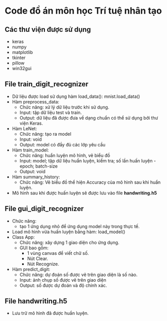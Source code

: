 # Code đồ án môn học Trí tuệ nhân tạo

## Các thư viện được sử dụng

- keras
- numpy
- matplotlib
- tkinter
- pillow
- win32gui

## File train_digit_recognizer
- Dữ liệu được load sử dụng hàm load_data(): mnist.load_data()
- Hàm preprocess_data:
    - Chức năng: xử lý dữ liệu trước khi sử dụng.
    - Input: tập dữ liệu test và train.
    - Output: dữ liệu đã được đưa về dạng chuẩn có thể sử dụng bởi thư viện Keras.
- Hàm LeNet:
    - Chức năng: tạo ra model
    - Input: void
    - Output: model có đầy đủ các lớp yêu cầu
- Hàm train_model:
    - Chức năng: huẩn luyện mô hình, vẽ biểu đồ
    -  Input: model; tập dữ liệu huẩn luyện, kiểm tra; số lần huấn luyện - epoch; batch-size
    - Output: void
- Hàm summary_history:
    - Chức năng: Vẽ biểu đồ thể hiện Accuracy của mô hình sau khi huẩn luyện.
- Mô hình sau khi được huấn luyện sẽ được lưu vào file **handwriting.h5**

## File gui_digit_recognizer
- Chức năng: 
    - tạo 1 ứng dụng nhỏ để ứng dụng model này trong thực tế.
- Load mô hình vừa huấn luyện bằng hàm: load_model()
- Class App:
    - Chức năng: xây dựng 1 giao diện cho ứng dụng.
    - GUI bao gồm: 
        - 1 vùng canvas để viết chữ số.
        - Nút Clear.
        - Nút Recognize.
- Hàm predict_digit:
    - Chức năng: dự đoán số được vẽ trên giao diện là số nào.
    - Input: ảnh chụp số được vẽ trên giao diện
    - Output: số được dự đoán và độ chính xác.

## File handwriting.h5
- Lưu trữ mô hình đã được huẩn luyện.